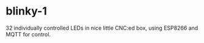 # blinky-1
32 individually controlled LEDs in nice little CNC:ed box, using ESP8266 and MQTT for control.
